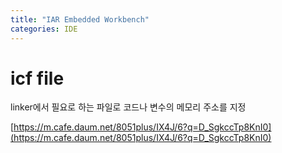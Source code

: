 ```yaml
---
title: "IAR Embedded Workbench"
categories: IDE
---
```


icf file
==
linker에서 필요로 하는 파일로 코드나 변수의 메모리 주소를 지정  

[https://m.cafe.daum.net/8051plus/IX4J/6?q=D_SgkccTp8KnI0](https://m.cafe.daum.net/8051plus/IX4J/6?q=D_SgkccTp8KnI0)  


  
  
